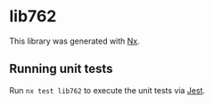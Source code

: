 # lib762

This library was generated with [Nx](https://nx.dev).

## Running unit tests

Run `nx test lib762` to execute the unit tests via [Jest](https://jestjs.io).

